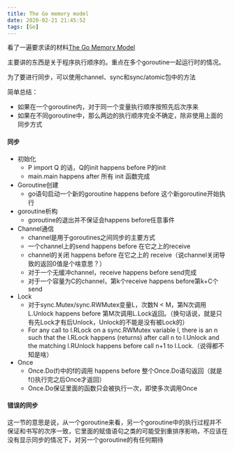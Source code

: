 ```yaml
---
title: The Go memory model
date: 2020-02-21 21:45:52
tags: [Go]
---
```


看了一遍要求读的材料[The Go Memory Model][1]


主要讲的东西是关于程序执行顺序的。重点在多个goroutine一起运行时的情况。

为了要进行同步，可以使用channel、sync和sync/atomic包中的方法

简单总结：
- 如果在一个goroutine内，对于同一个变量执行顺序按照先后次序来
- 如果在不同goroutine中，那么两边的执行顺序完全不确定，除非使用上面的同步方式


#### 同步

- 初始化
	- P import Q 的话，Q的init happens before P的init
	- main.main happens after 所有 init 函数完成
- Goroutine创建
	- go语句启动一个新的goroutine happens before 这个新goroutine开始执行
- goroutine析构
	- goroutine的退出并不保证会happens before任意事件
- Channel通信
	- channel是用于goroutines之间同步的主要方式
	- 一个channel上的send happens before 在它之上的receive
	- channel的关闭 happens before 在它之上的 receive（说channel关闭导致的返回0值是个啥意思？）
	- 对于一个无缓冲channel，receive happens before send完成
	- 对于一个容量为C的channel，第k个receive happens before第k+C个send
- Lock
	- 对于sync.Mutex/sync.RWMutex变量L，次数N < M，第N次调用L.Unlock happens before 第M次调用L.Lock返回。（换句话说，就是只有先Lock才有后Unlock，Unlock的不能是没有被Lock的）
	- For any call to l.RLock on a sync.RWMutex variable l, there is an n such that the l.RLock happens (returns) after call n to l.Unlock and the matching l.RUnlock happens before call n+1 to l.Lock.（说得都不知是啥）
- Once
	- Once.Do(f)中的f的调用 happens before 整个Once.Do语句返回（就是f()执行完之后Once才返回）
	- Once.Do保证里面的函数只会被执行一次，即使多次调用Once

#### 错误的同步

这一节的意思是说，从一个goroutine来看，另一个goroutine中的执行过程并不保证和书写的次序一致，它里面的赋值语句之类的可能受到重排序影响，不应该在没有显示同步的情况下，对另一个goroutine的有任何期待
		

[1]: https://golang.org/ref/mem

